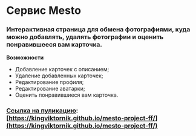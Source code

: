 # Сервис **Mesto**

### Интерактивная страница для обмена фотографиями, куда можно добавлять, удалять фотографии и оценить понравившееся вам карточка.

**Возможности**
- Добавление карточек с описанием;
- Удаление добавленных карточек;
- Редактирование профиля;
- Редактирование аватарки;
- Оценить понравившиеся вам карточка.

### [Ссылка на пуликацию](https://kingviktornik.github.io/mesto-project-ff/): [https://kingviktornik.github.io/mesto-project-ff/](https://kingviktornik.github.io/mesto-project-ff/)
